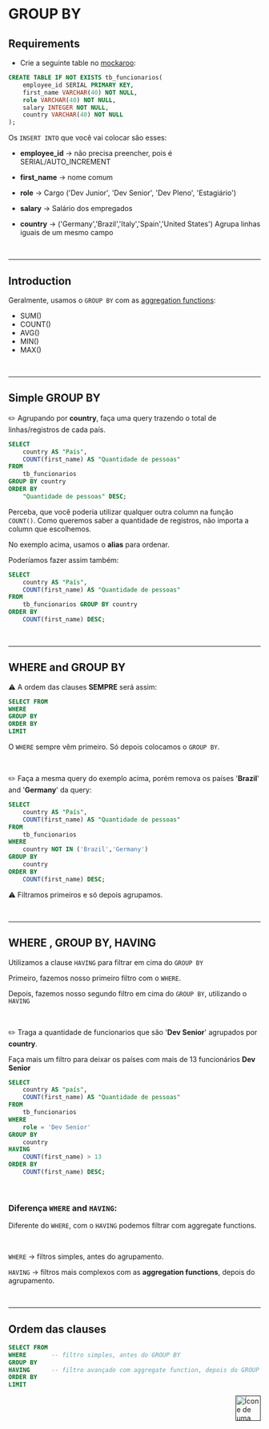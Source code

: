 # GROUP BY

## Requirements

* Crie a seguinte table no [mockaroo](https://www.mockaroo.com/):

```sql
CREATE TABLE IF NOT EXISTS tb_funcionarios(
    employee_id SERIAL PRIMARY KEY,
    first_name VARCHAR(40) NOT NULL,
    role VARCHAR(40) NOT NULL,
    salary INTEGER NOT NULL,
    country VARCHAR(40) NOT NULL
);
```

Os `INSERT INTO` que você vai colocar são esses:

* **employee_id** -> não precisa preencher, pois é SERIAL/AUTO_INCREMENT

* **first_name** -> nome comum

* **role** -> Cargo ('Dev Junior', 'Dev Senior', 'Dev Pleno', 'Estagiário')

* **salary** -> Salário dos empregados

* **country** -> ('Germany','Brazil','Italy','Spain','United States')
Agrupa linhas iguais de um mesmo campo

<br>
<hr>

## Introduction

Geralmente, usamos o `GROUP BY` com as [aggregation functions](https://github.com/lGabrielDev/06.postgreSQL/blob/main/2.praticando/14.aggregate_function.md):

* SUM()
* COUNT()
* AVG()
* MIN()
* MAX()

<br>
<hr>


## Simple GROUP BY

:pencil2: Agrupando por **country**, faça uma query trazendo o total de linhas/registros de cada país.

```sql
SELECT
    country AS "País",
    COUNT(first_name) AS "Quantidade de pessoas"
FROM
    tb_funcionarios
GROUP BY country
ORDER BY
    "Quantidade de pessoas" DESC;
```


Perceba, que você poderia utilizar qualquer outra column na função `COUNT()`. Como queremos saber a quantidade de registros, não importa a column que escolhemos.


No exemplo acima, usamos o **alias** para ordenar.

Poderíamos fazer assim também:

```sql
SELECT
    country AS "País",
    COUNT(first_name) AS "Quantidade de pessoas"
FROM
    tb_funcionarios GROUP BY country
ORDER BY
    COUNT(first_name) DESC;
```

<br>
<hr>

## WHERE and GROUP BY

:warning: A ordem das clauses **SEMPRE** será assim:

```sql
SELECT FROM
WHERE
GROUP BY
ORDER BY 
LIMIT
```

O `WHERE` sempre vêm primeiro. Só depois colocamos o `GROUP BY`.


<br>

:pencil2: Faça a mesma query do exemplo acima, porém remova os países '**Brazil**' and '**Germany**' da query:

```sql
SELECT
    country AS "País",
    COUNT(first_name) AS "Quantidade de pessoas"
FROM
    tb_funcionarios
WHERE
    country NOT IN ('Brazil','Germany')
GROUP BY
    country
ORDER BY
    COUNT(first_name) DESC;
```

:warning: Filtramos primeiros e só depois agrupamos.

<br>
<hr>

## WHERE , GROUP BY, HAVING
Utilizamos a clause `HAVING` para filtrar em cima do `GROUP BY`

Primeiro, fazemos nosso primeiro filtro com o `WHERE`.

Depois, fazemos nosso segundo filtro em cima do `GROUP BY`, utilizando o `HAVING`

<br>

:pencil2: Traga a quantidade de funcionarios que são '**Dev Senior**' agrupados por **country**.

Faça mais um filtro para deixar os países com mais de 13 funcionários **Dev Senior**


```sql
SELECT
    country AS "país",
    COUNT(first_name) AS "Quantidade de pessoas"
FROM
    tb_funcionarios
WHERE
    role = 'Dev Senior'
GROUP BY
    country
HAVING
    COUNT(first_name) > 13
ORDER BY
    COUNT(first_name) DESC;
```


<br>

### Diferença `WHERE` and `HAVING`:

Diferente do `WHERE`, com o `HAVING` podemos filtrar com aggregate functions.

<br>

`WHERE` -> filtros simples, antes do agrupamento.

`HAVING` -> filtros mais complexos com as **aggregation functions**, depois do agrupamento.

<br>
<hr>

## Ordem das clauses

```sql
SELECT FROM
WHERE       -- filtro simples, antes do GROUP BY
GROUP BY
HAVING      -- filtro avançado com aggregate function, depois do GROUP BY
ORDER BY
LIMIT
```

<!-- Botão para o próximo resumo em ordem sequêncial -->
<a href=""><img alt="Ícone de uma seta apontada para direita, representando um link para a próxima página" src="https://cdn-icons-png.flaticon.com/512/8875/8875266.png" width="50px" height="50px" align="right"></a>